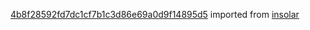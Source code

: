 [4b8f28592fd7dc1cf7b1c3d86e69a0d9f14895d5](https://github.com/insolar/insolar/commit/4b8f28592fd7dc1cf7b1c3d86e69a0d9f14895d5) imported from [insolar](https://github.com/insolar/insolar)
